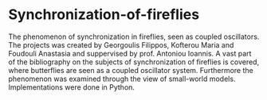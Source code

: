 # Synchronization-of-fireflies
The phenomenon of synchronization in fireflies, seen as coupled oscillators.
The projects was created by Georgoulis Filippos, Kofterou Maria and Foudouli Anastasia and suppervised by prof. Antoniou Ioannis.
A vast part of the bibliography on the subjects of synchronization of fireflies is covered, where butterflies are seen as a coupled oscillator system.
Furthermore the phenomenon was examined through the view of small-world models.
Implementations were done in Python.
